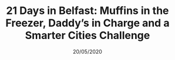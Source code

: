 ---
title: "21 Days in Belfast: Muffins in the Freezer, Daddy’s in Charge and a Smarter Cities Challenge"
image: belfast-city-hall
type: .jpg
publication: Blog
time: 2013
date: 20/05/2020
excerpt: "After 3 weeks of working 10-15 hour days and meeting with literally hundreds of stakeholders across Belfast, my team proposed a new way of making decisions and measuring outcomes:  we described the process, collaboration and technology changes that would lead to better city services and quality of life for all residents."
url: http://polkosky.blogspot.com
---
